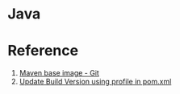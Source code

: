 # Java







# Reference
1. [Maven base image - Git](https://github.com/carlossg/docker-maven)
2. [Update Build Version using profile in pom.xml](https://medium.com/javarevisited/how-to-increment-versions-for-the-maven-build-java-project-a7596cc501c2)
